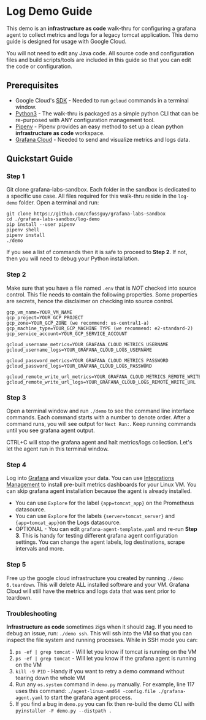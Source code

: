 # Log Demo Guide
This demo is an **infrastructure as code** walk-thru for configuring a 
grafana agent to collect metrics and logs for a legacy tomcat application.
This demo guide is designed for usage with Google Cloud. 

You will not need to edit any Java code. All source code and configuration files and build
scripts/tools are included in this guide so that you can edit the code or configuration. 

## Prerequisites
* Google Cloud's [SDK](https://cloud.google.com/sdk]) - Needed to run ```gcloud``` commands in a terminal window.
* [Python3](https://www.python.org/downloads/) - The walk-thru is packaged as a simple python CLI that can be re-purposed 
with ANY configuration management tool. 
* [Pipenv](https://pipenv.pypa.io/en/latest/) - Pipenv provides an easy method to set up a clean python **infrastructure as code**
workspace.  
* [Grafana Cloud](https://grafana.com/auth/sign-up/create-user) - Needed to send and visualize metrics and logs data.

## Quickstart Guide
### Step 1
Git clone grafana-labs-sandbox. Each folder in the sandbox is dedicated to a specific 
use case. All files required for this walk-thru reside in the ```log-demo``` folder.
Open a terminal and run:

```
git clone https://github.com/cfossguy/grafana-labs-sandbox
cd ./grafana-labs-sandbox/log-demo
pip install --user pipenv
pipenv shell
pipenv install 
./demo
```

If you see a list of commands then it is safe to proceed to **Step 2**. If not, then you will need
to debug your Python installation.  

### Step 2
Make sure that you have a file named ```.env``` that is *NOT* checked into source control. 
This file needs to contain the following properties. Some properties are secrets, hence
the disclaimer on checking into source control.

```
gcp_vm_name=YOUR_VM_NAME
gcp_project=YOUR_GCP_PROJECT
gcp_zone=YOUR_GCP_ZONE (we recommend: us-central1-a)
gcp_machine_type=YOUR_GCP_MACHINE TYPE (we recommend: e2-standard-2)
gcp_service_account=YOUR_GCP_SERVICE_ACCOUNT

gcloud_username_metrics=YOUR_GRAFANA_CLOUD_METRICS_USERNAME
gcloud_username_logs=YOUR_GRAFANA_CLOUD_LOGS_USERNAME

gcloud_password_metrics=YOUR_GRAFANA_CLOUD_METRICS_PASSWORD
gcloud_password_logs=YOUR_GRAFANA_CLOUD_LOGS_PASSWORD

gcloud_remote_write_url_metrics=YOUR_GRAFANA_CLOUD_METRICS_REMOTE_WRITE_URL
gcloud_remote_write_url_logs=YOUR_GRAFANA_CLOUD_LOGS_REMOTE_WRITE_URL
```

### Step 3
Open a terminal window and run ```./demo``` to see the command line interface commands. 
Each command starts with a number to denote order. After a command runs, you will see
output for ```Next Run:```. Keep running commands until you see grafana agent output. 

CTRL+C will stop the grafana agent and halt metrics/logs collection. Let's let the agent
run in this terminal window.

### Step 4
Log into [Grafana](https://grafana.com/auth/sign-in/?plcmt=top-nav&cta=myaccount) and visualize your data. You can use 
[Integrations Management](https://jameswilliams1.grafana.net/a/grafana-easystart-app/integrations-management/integrations/linux-node) 
to install pre-built metrics dashboards for your Linux VM. You can skip grafana agent installation because the agent is already installed.

* You can use ```Explore``` for the label ```{app=tomcat_app}``` on the Prometheus datasource.
* You can use ```Explore``` for the labels ```{server=tomcat_server}``` and ```{app=tomcat_app}```on the Logs datasource.
* OPTIONAL - You can edit ```grafana-agent-template.yaml``` and re-run **Step 3**. This is handy for testing different 
grafana agent configuration settings. You can change the agent labels, log destinations, scrape intervals and more.

### Step 5
Free up the google cloud infrastructure you created by running ```./demo 6.teardown```. This will delete ALL installed
software and your VM. Grafana Cloud will still have the metrics and logs data that was sent prior to teardown.

### Troubleshooting
**Infrastructure as code** sometimes zigs when it should zag. If you need to debug an issue, run: ```./demo ssh```. 
This will ssh into the VM so that you can inspect the file system and running processes. While in SSH mode you can:
1. ```ps -ef | grep tomcat``` - Will let you know if tomcat is running on the VM
2. ```ps -ef | grep tomcat``` - Will let you know if the grafana agent is running on the VM
3. ```kill -9 PID``` - Handy if you want to retry a demo command without tearing down the whole VM
4. Run any ```os.system``` command in ```demo.py``` manually. For example, line 117 uses this command: ```./agent-linux-amd64 -config.file ./grafana-agent.yaml```
to start the grafana agent process. 
5. If you find a bug in ```demo.py``` you can fix then re-build the demo CLI with ```pyinstaller -F demo.py --distpath .```
